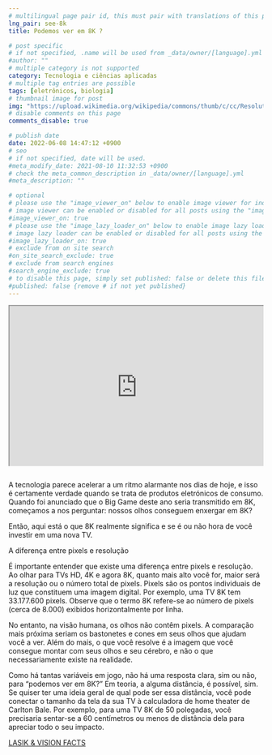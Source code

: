 ```yaml
---
# multilingual page pair id, this must pair with translations of this page. (This name must be unique)
lng_pair: see-8k
title: Podemos ver em 8K ?

# post specific
# if not specified, .name will be used from _data/owner/[language].yml
#author: ""
# multiple category is not supported
category: Tecnologia e ciências aplicadas
# multiple tag entries are possible
tags: [eletrônicos, biologia]
# thumbnail image for post
img: "https://upload.wikimedia.org/wikipedia/commons/thumb/c/cc/Resolution_of_SD%2C_Full_HD%2C_4K_Ultra_HD_%26_8K_Ultra_HD.svg/1920px-Resolution_of_SD%2C_Full_HD%2C_4K_Ultra_HD_%26_8K_Ultra_HD.svg.png"
# disable comments on this page
comments_disable: true

# publish date
date: 2022-06-08 14:47:12 +0900
# seo
# if not specified, date will be used.
#meta_modify_date: 2021-08-10 11:32:53 +0900
# check the meta_common_description in _data/owner/[language].yml
#meta_description: ""

# optional
# please use the "image_viewer_on" below to enable image viewer for individual pages or posts (_posts/ or [language]/_posts folders).
# image viewer can be enabled or disabled for all posts using the "image_viewer_posts: true" setting in _data/conf/main.yml.
#image_viewer_on: true
# please use the "image_lazy_loader_on" below to enable image lazy loader for individual pages or posts (_posts/ or [language]/_posts folders).
# image lazy loader can be enabled or disabled for all posts using the "image_lazy_loader_posts: true" setting in _data/conf/main.yml.
#image_lazy_loader_on: true
# exclude from on site search
#on_site_search_exclude: true
# exclude from search engines
#search_engine_exclude: true
# to disable this page, simply set published: false or delete this file
#published: false {remove # if not yet published}
---
```


<div style="position:relative;padding-bottom:56.25%;padding-top:35px;height:0;margin-bottom:2em;overflow:hidden">
    <iframe style="position:absolute;top:0;left:0;width:100%;height:100%"  src="https://www.youtube.com/embed/_yATw_xL2uA?si=kT9omVx88r9oPelN" title="YouTube video player"  allowfullscreen>
    </iframe>
</div>
A tecnologia parece acelerar a um ritmo alarmante nos dias de hoje, e isso é certamente verdade quando se trata de produtos eletrónicos de consumo. Quando foi anunciado que o Big Game deste ano seria transmitido em 8K, começamos a nos perguntar: nossos olhos conseguem enxergar em 8K?

Então, aqui está o que 8K realmente significa e se é ou não hora de você investir em uma nova TV.

A diferença entre pixels e resolução

É importante entender que existe uma diferença entre pixels e resolução. Ao olhar para TVs HD, 4K e agora 8K, quanto mais alto você for, maior será a resolução ou o número total de pixels. Pixels são os pontos individuais de luz que constituem uma imagem digital. Por exemplo, uma TV 8K tem 33.177.600 pixels. Observe que o termo 8K refere-se ao número de pixels (cerca de 8.000) exibidos horizontalmente por linha.

No entanto, na visão humana, os olhos não contêm pixels. A comparação mais próxima seriam os bastonetes e cones em seus olhos que ajudam você a ver. Além do mais, o que você resolve é a imagem que você consegue montar com seus olhos e seu cérebro, e não o que necessariamente existe na realidade.

Como há tantas variáveis ​​em jogo, não há uma resposta clara, sim ou não, para “podemos ver em 8K?” Em teoria, a alguma distância, é possível, sim. Se quiser ter uma ideia geral de qual pode ser essa distância, você pode conectar o tamanho da tela da sua TV à calculadora de home theater de Carlton Bale. Por exemplo, para uma TV 8K de 50 polegadas, você precisaria sentar-se a 60 centímetros ou menos de distância dela para apreciar todo o seu impacto.

[LASIK & VISION FACTS](https://www.lasikmd.com/blog/can-the-human-eye-see-in-8k)
